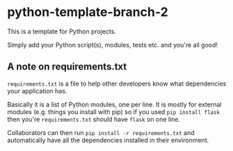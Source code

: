# python-template-branch-2
This is a template for Python projects.

Simply add your Python script(s), modules, tests etc. and you're all good!

## A note on requirements.txt
`requirements.txt` is a file to help other developers know what dependencies your application has.

Basically it is a list of Python modules, one per line.  It is mostly for external modules (e.g. things you install with pip) so if you used `pip install flask` then you're `requirements.txt` should have `flask` on one line.

Collaborators can then run `pip install -r requirements.txt` and automatically have all the dependencies installed in their environment.

